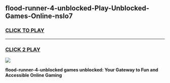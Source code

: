 
## flood-runner-4-unblocked-Play-Unblocked-Games-Online-nslo7
<h3>
<a href="https://premium76.site?title=flood-runner-4-unblocked&ref=25A">CLICK TO PLAY</a></h3>
<hr>

<h3>
<a href="https://premium76.site?title=flood-runner-4-unblocked&ref=25A">CLICK 2 PLAY</a>
  
</h3>

<a href="https://premium76.site?title=flood-runner-4-unblocked&ref=25A"><img src="https://clearcache.store/games.png"></a>


**flood-runner-4-unblocked games unblocked: Your Gateway to Fun and Accessible Online Gaming**
